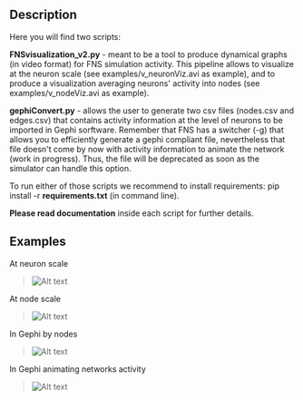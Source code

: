 Description
----
Here you will find two scripts:

**FNSvisualization_v2.py** - meant to be a tool to produce dynamical graphs (in video format) 
for FNS simulation activity. This pipeline allows to visualize at the neuron scale 
(see examples/v_neuronViz.avi as example), and to produce a visualization averaging neurons'
 activity into nodes (see examples/v_nodeViz.avi as example). 

**gephiConvert.py** - allows the user to generate two csv files (nodes.csv and edges.csv) that contains activity information at the level of neurons to be imported in Gephi sorftware. Remember that FNS has a switcher (-g) that allows you to efficiently generate a gephi compliant file, nevertheless that file doesn't come by now with activity information to animate the network (work in progress). Thus, the file will be deprecated as soon as the simulator can handle this option. 

To run either of those scripts we recommend to install requirements: pip install -r **requirements.txt** (in command line). 

**Please read documentation** inside each script for further details.


Examples
----
At neuron scale
>![Alt text](https://github.com/jescab01/FNS-scripts_and_tools/blob/patch-2/Python_scripts/examples/neuronViz.png)

At node scale
>![Alt text](https://github.com/jescab01/FNS-scripts_and_tools/blob/patch-2/Python_scripts/examples/nodeViz.png)

In Gephi by nodes
>![Alt text](https://github.com/jescab01/FNS-scripts_and_tools/blob/patch-2/Python_scripts/examples/GephiNodes.png)

In Gephi animating networks activity
>![Alt text](https://github.com/jescab01/FNS-scripts_and_tools/blob/patch-2/Python_scripts/examples/GephiActivity.png)





